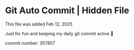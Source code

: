 # Git Auto Commit | Hidden File

This file was added Feb 12, 2025

Just for fun and keeping my daily git commit active 🤪

commit number: 357857
